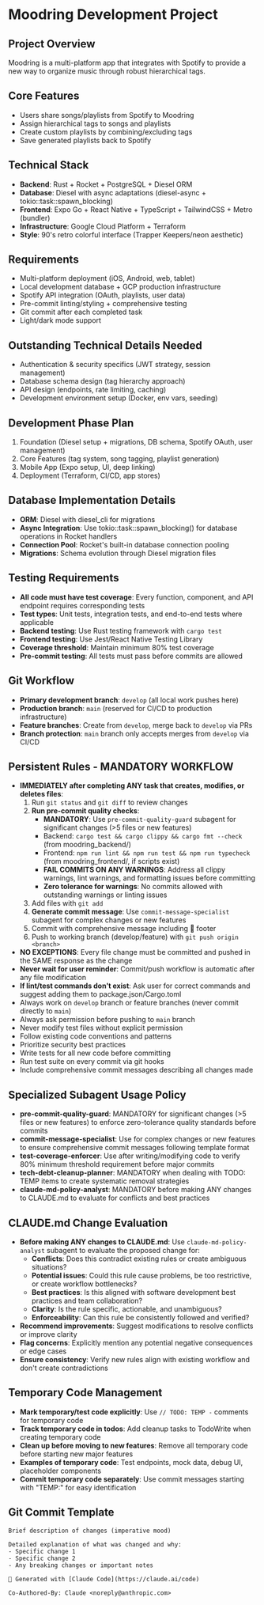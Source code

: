 # Moodring Development Project

## Project Overview
Moodring is a multi-platform app that integrates with Spotify to provide a new way to organize music through robust hierarchical tags.

## Core Features
- Users share songs/playlists from Spotify to Moodring
- Assign hierarchical tags to songs and playlists
- Create custom playlists by combining/excluding tags
- Save generated playlists back to Spotify

## Technical Stack
- **Backend**: Rust + Rocket + PostgreSQL + Diesel ORM
- **Database**: Diesel with async adaptations (diesel-async + tokio::task::spawn_blocking)
- **Frontend**: Expo Go + React Native + TypeScript + TailwindCSS + Metro (bundler)
- **Infrastructure**: Google Cloud Platform + Terraform
- **Style**: 90's retro colorful interface (Trapper Keepers/neon aesthetic)

## Requirements
- Multi-platform deployment (iOS, Android, web, tablet)
- Local development database + GCP production infrastructure
- Spotify API integration (OAuth, playlists, user data)
- Pre-commit linting/styling + comprehensive testing
- Git commit after each completed task
- Light/dark mode support

## Outstanding Technical Details Needed
- Authentication & security specifics (JWT strategy, session management)
- Database schema design (tag hierarchy approach)
- API design (endpoints, rate limiting, caching)
- Development environment setup (Docker, env vars, seeding)

## Development Phase Plan
1. Foundation (Diesel setup + migrations, DB schema, Spotify OAuth, user management)
2. Core Features (tag system, song tagging, playlist generation)
3. Mobile App (Expo setup, UI, deep linking)
4. Deployment (Terraform, CI/CD, app stores)

## Database Implementation Details
- **ORM**: Diesel with diesel_cli for migrations
- **Async Integration**: Use tokio::task::spawn_blocking() for database operations in Rocket handlers
- **Connection Pool**: Rocket's built-in database connection pooling
- **Migrations**: Schema evolution through Diesel migration files

## Testing Requirements
- **All code must have test coverage**: Every function, component, and API endpoint requires corresponding tests
- **Test types**: Unit tests, integration tests, and end-to-end tests where applicable
- **Backend testing**: Use Rust testing framework with `cargo test`
- **Frontend testing**: Use Jest/React Native Testing Library
- **Coverage threshold**: Maintain minimum 80% test coverage
- **Pre-commit testing**: All tests must pass before commits are allowed

## Git Workflow
- **Primary development branch**: `develop` (all local work pushes here)
- **Production branch**: `main` (reserved for CI/CD to production infrastructure)
- **Feature branches**: Create from `develop`, merge back to `develop` via PRs
- **Branch protection**: `main` branch only accepts merges from `develop` via CI/CD

## Persistent Rules - MANDATORY WORKFLOW
- **IMMEDIATELY after completing ANY task that creates, modifies, or deletes files**: 
  1. Run `git status` and `git diff` to review changes
  2. **Run pre-commit quality checks**:
     - **MANDATORY**: Use `pre-commit-quality-guard` subagent for significant changes (>5 files or new features)
     - Backend: `cargo test && cargo clippy && cargo fmt --check` (from moodring_backend/)
     - Frontend: `npm run lint && npm run test && npm run typecheck` (from moodring_frontend/, if scripts exist)
     - **FAIL COMMITS ON ANY WARNINGS**: Address all clippy warnings, lint warnings, and formatting issues before committing
     - **Zero tolerance for warnings**: No commits allowed with outstanding warnings or linting issues
  3. Add files with `git add`
  4. **Generate commit message**: Use `commit-message-specialist` subagent for complex changes or new features
  5. Commit with comprehensive message including 🤖 footer
  6. Push to working branch (develop/feature) with `git push origin <branch>`
- **NO EXCEPTIONS**: Every file change must be committed and pushed in the SAME response as the change
- **Never wait for user reminder**: Commit/push workflow is automatic after any file modification
- **If lint/test commands don't exist**: Ask user for correct commands and suggest adding them to package.json/Cargo.toml
- Always work on `develop` branch or feature branches (never commit directly to `main`)
- Always ask permission before pushing to `main` branch
- Never modify test files without explicit permission
- Follow existing code conventions and patterns
- Prioritize security best practices
- Write tests for all new code before committing
- Run test suite on every commit via git hooks
- Include comprehensive commit messages describing all changes made

## Specialized Subagent Usage Policy
- **pre-commit-quality-guard**: MANDATORY for significant changes (>5 files or new features) to enforce zero-tolerance quality standards before commits
- **commit-message-specialist**: Use for complex changes or new features to ensure comprehensive commit messages following template format  
- **test-coverage-enforcer**: Use after writing/modifying code to verify 80% minimum threshold requirement before major commits
- **tech-debt-cleanup-planner**: MANDATORY when dealing with TODO: TEMP items to create systematic removal strategies
- **claude-md-policy-analyst**: MANDATORY before making ANY changes to CLAUDE.md to evaluate for conflicts and best practices

## CLAUDE.md Change Evaluation
- **Before making ANY changes to CLAUDE.md**: Use `claude-md-policy-analyst` subagent to evaluate the proposed change for:
  - **Conflicts**: Does this contradict existing rules or create ambiguous situations?
  - **Potential issues**: Could this rule cause problems, be too restrictive, or create workflow bottlenecks?
  - **Best practices**: Is this aligned with software development best practices and team collaboration?
  - **Clarity**: Is the rule specific, actionable, and unambiguous?
  - **Enforceability**: Can this rule be consistently followed and verified?
- **Recommend improvements**: Suggest modifications to resolve conflicts or improve clarity
- **Flag concerns**: Explicitly mention any potential negative consequences or edge cases
- **Ensure consistency**: Verify new rules align with existing workflow and don't create contradictions

## Temporary Code Management
- **Mark temporary/test code explicitly**: Use `// TODO: TEMP -` comments for temporary code
- **Track temporary code in todos**: Add cleanup tasks to TodoWrite when creating temporary code
- **Clean up before moving to new features**: Remove all temporary code before starting new major features
- **Examples of temporary code**: Test endpoints, mock data, debug UI, placeholder components
- **Commit temporary code separately**: Use commit messages starting with "TEMP:" for easy identification

## Git Commit Template
```
Brief description of changes (imperative mood)

Detailed explanation of what was changed and why:
- Specific change 1
- Specific change 2
- Any breaking changes or important notes

🤖 Generated with [Claude Code](https://claude.ai/code)

Co-Authored-By: Claude <noreply@anthropic.com>
```